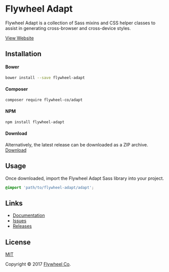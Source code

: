 # Flywheel Adapt

Flywheel Adapt is a collection of Sass mixins and CSS helper classes to assist in generating cross-browser and cross-device styles.

[View Website](http://adapt.flywheel.co)

## Installation

#### Bower
```sh
bower install --save flywheel-adapt
```

#### Composer
```sh
composer require flywheel-co/adapt
```

#### NPM
```sh
npm install flywheel-adapt
```

#### Download
Alternatively, the latest release can be downloaded as a ZIP archive.
[Download](https://github.com/Flywheel-Co/flywheel-adapt/archive/master.zip)

## Usage

Once downloaded, import the Flywheel Adapt Sass library into your project.

```SCSS
@import 'path/to/flywheel-adapt/adapt';
```

## Links

 - [Documentation](http://adapt.flywheel.co)
 - [Issues](https://github.com/Flywheel-Co/flywheel-adapt/issues)
 - [Releases](https://github.com/Flywheel-Co/flywheel-adapt/releases)

## License
[MIT](http://opensource.org/licenses/MIT)

Copyright &copy; 2017 [Flywheel Co](https://flywheel.co).